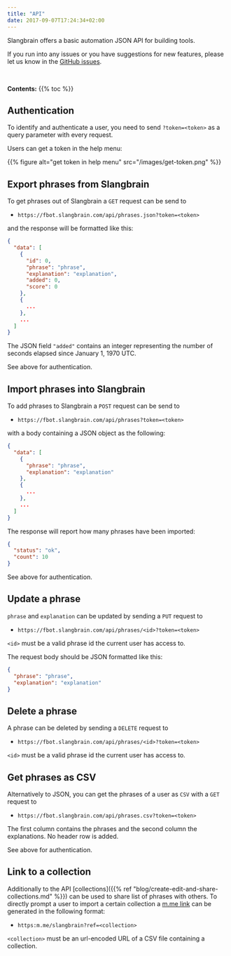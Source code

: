 ```yaml
---
title: "API"
date: 2017-09-07T17:24:34+02:00
---
```


Slangbrain offers a basic automation JSON API for building tools.

If you run into any issues or you have suggestions for new features,
please let us know in the [GitHub issues](https://github.com/qvl/slangbrain.com/issues).


<br>

**Contents:**
{{% toc %}}


## Authentication

To identify and authenticate a user, you need to send `?token=<token>` as a query parameter with every request.

Users can get a token in the help menu:

{{% figure alt="get token in help menu" src="/images/get-token.png" %}}


## Export phrases from Slangbrain

To get phrases out of Slangbrain a `GET` request can be send to

- `https://fbot.slangbrain.com/api/phrases.json?token=<token>`

and the response will be formatted like this:

```json
{
  "data": [
    {
      "id": 0,
      "phrase": "phrase",
      "explanation": "explanation",
      "added": 0,
      "score": 0
    },
    {
      ...
    },
    ...
  ]
}
```

The JSON field `"added"` contains an integer representing the number of seconds elapsed since January 1, 1970 UTC.

See above for authentication.


## Import phrases into Slangbrain

To add phrases to Slangbrain a `POST` request can be send to

- `https://fbot.slangbrain.com/api/phrases?token=<token>`

with a body containing a JSON object as the following:

```json
{
  "data": [
    {
      "phrase": "phrase",
      "explanation": "explanation"
    },
    {
      ...
    },
    ...
  ]
}
```

The response will report how many phrases have been imported:

```json
{
  "status": "ok",
  "count": 10
}
```

See above for authentication.


## Update a phrase

`phrase` and `explanation` can be updated by sending a `PUT` request to

- `https://fbot.slangbrain.com/api/phrases/<id>?token=<token>`

`<id>` must be a valid phrase id the current user has access to.

The request body should be JSON formatted like this:

```json
{
  "phrase": "phrase",
  "explanation": "explanation"
}
```


## Delete a phrase

A phrase can be deleted by sending a `DELETE` request to

- `https://fbot.slangbrain.com/api/phrases/<id>?token=<token>`

`<id>` must be a valid phrase id the current user has access to.


## Get phrases as CSV

Alternatively to JSON, you can get the phrases of a user as `CSV` with a `GET` request to

- `https://fbot.slangbrain.com/api/phrases.csv?token=<token>`

The first column contains the phrases and the second column the explanations.
No header row is added.

See above for authentication.


## Link to a collection

Additionally to the API [collections]({{% ref "blog/create-edit-and-share-collections.md" %}}) can be used to share list of phrases with others.
To directly prompt a user to import a certain collection a [m.me link](https://developers.facebook.com/docs/messenger-platform/referral-params) can be generated in the following format:

- `https:m.me/slangbrain?ref=<collection>`

`<collection>` must be an url-encoded URL of a CSV file containing a collection.
